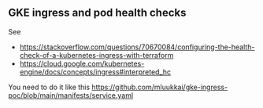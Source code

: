 ## GKE ingress and pod health checks

See 
- https://stackoverflow.com/questions/70670084/configuring-the-health-check-of-a-kubernetes-ingress-with-terraform
- https://cloud.google.com/kubernetes-engine/docs/concepts/ingress#interpreted_hc

You need to do it like this https://github.com/mluukkai/gke-ingress-poc/blob/main/manifests/service.yaml